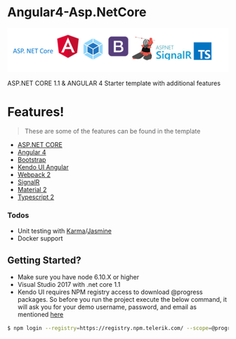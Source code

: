 # Angular4-Asp.NetCore

![Alt Title](title.png?raw=true "Title")

ASP.NET CORE 1.1 & ANGULAR 4 Starter template with additional features


# Features!
> These are some of the features can be found in the template
  - [ASP.NET CORE](https://docs.microsoft.com/en-us/aspnet/core/aspnetcore-1.1)
  - [Angular 4](http://angularjs.blogspot.sg/2017/03/angular-400-now-available.html)
  - [Bootstrap](http://getbootstrap.com/)
  - [Kendo UI Angular](http://www.telerik.com/kendo-angular-ui/)
  - [Webpack 2](https://webpack.js.org/)
  - [SignalR](https://www.asp.net/signalr)
  - [Material 2](https://material.angular.io/)
  - [Typescript 2](https://www.typescriptlang.org/index.html)

### Todos

 - Unit testing with [Karma](https://karma-runner.github.io/1.0/index.html)/[Jasmine](https://jasmine.github.io/)
 - Docker support
 
 ## Getting Started? 
 
 - Make sure you have node 6.10.X or higher 
 - Visual Studio 2017 with .net core 1.1
 - Kendo UI requires NPM registry access to download @progress packages. So before you run the project execute the below command, it will ask you for your demo username, password, and email as mentioned [here](http://www.telerik.com/kendo-angular-ui/components/installation/npm-registry/)
 
 ```sh
$ npm login --registry=https://registry.npm.telerik.com/ --scope=@progress

```

